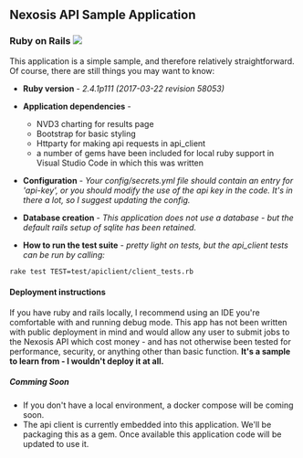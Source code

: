 ## Nexosis API Sample Application
### Ruby on Rails <img src="https://upload.wikimedia.org/wikipedia/commons/thumb/6/62/Ruby_On_Rails_Logo.svg/45px-Ruby_On_Rails_Logo.svg.png"/>

This application is a simple sample, and therefore relatively straightforward. Of course, there are still things you may want to know:

* **Ruby version** - _2.4.1p111 (2017-03-22 revision 58053)_

* **Application dependencies** - 
	* NVD3 charting for results page
	* Bootstrap for basic styling
	* Httparty for making api requests in api_client
	* a number of gems have been included for local ruby support in Visual Studio Code in which this was written

* **Configuration** - _Your config/secrets.yml file should contain an entry for 'api-key', or you should modify the use of the api key in the code. It's in there a lot, so I suggest updating the config._

* **Database creation** - _This application does not use a database - but the default rails setup of sqlite has been retained._

* **How to run the test suite** - _pretty light on tests, but the api_client tests can be run by calling:_
 ```bash
 rake test TEST=test/apiclient/client_tests.rb
 ```


#### Deployment instructions
If you have ruby and rails locally, I recommend using an IDE you're comfortable with and running debug mode.  This app has not been written with public deployment in mind and would allow any user to submit jobs to the Nexosis API which cost money - and has not otherwise been tested for performance, security, or anything other than basic function. **It's a sample to learn from - I wouldn't deploy it at all.**

##### Comming Soon
* If you don't have a local environment, a docker compose will be coming soon.
* The api client is currently embedded into this application. We'll be packaging this as a gem. Once available this application code will be updated to use it.
